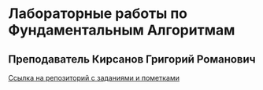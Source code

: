 # Лабораторные работы по Фундаментальным Алгоритмам 

## Преподаватель Кирсанов Григорий Романович

[Ссылка на репозиторий с заданиями и пометками](https://github.com/kirsanovgr/MAI_FundAlg_2024)